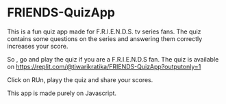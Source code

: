 # FRIENDS-QuizApp

This is a fun quiz app made for F.R.I.E.N.D.S. tv series fans.
The quiz contains some questions on the series and answering them correctly
increases your score. 

So , go and play the quiz if you are a F.R.I.E.N.D.S fan.
The quiz is available on https://replit.com/@tiwarikratika/FRIENDS-QuizApp?outputonly=1

Click on RUn, playy the quiz and share your scores.

This app is made purely on Javascript.
